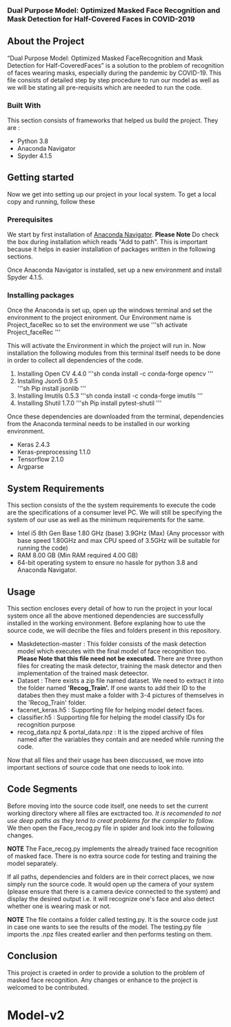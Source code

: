 ### Dual Purpose Model: Optimized Masked Face Recognition and Mask Detection for Half-Covered Faces in COVID-2019

## About the Project

“Dual Purpose Model: Optimized Masked FaceRecognition and Mask Detection for Half-CoveredFaces” is a solution to the problem of recognition of faces wearing masks, especially during the pandemic by COVID-19. This file consists of detailed step by step procedure to run our model as well as we will be stating all pre-requisits which are needed to run the code. 

### Built With 

This section consists of frameworks that helped us build the project. They are :
	
* Python 3.8 
* Anaconda Navigator
* Spyder 4.1.5

## Getting started
Now we get into setting up our project in your local system. To get a local copy and running, follow these 

### Prerequisites

We start by first installation of [Anaconda Navigator](https://www.anaconda.com/products/individual).
**Please Note** Do check the box during installation which reads "Add to path". 
This is important because it helps in easier installation of packages written in the following sections.

Once Anaconda Navigator is installed, set up a new environment and install Spyder 4.1.5. 

### Installing packages

Once the Anaconda is set up, open up the windows terminal and set the environment to the project enironment. 
Our Environment name is Project_faceRec so to set the environment we use 
'''sh
activate Project_faceRec
'''

This will activate the Environment in which the project will run in. Now installation the following modules from this terminal itself needs to be done in order to collect all dependencies of the code. 

1. Installing Open CV 4.4.0 
'''sh
conda install -c conda-forge opencv
'''
2. Installing Json5 0.9.5  
'''sh
Pip install jsonlib
'''
3. Installing Imutils 0.5.3 
'''sh
conda install -c conda-forge imutils
'''
4. Installing Shutil 1.7.0
'''sh
Pip install pytest-shutil
'''

Once these dependencies are downloaded from the terminal, dependencies from the Anaconda terminal needs to be installed in our working environment. 

* Keras 2.4.3
* Keras-preprocessing 1.1.0 
* Tensorflow 2.1.0
* Argparse

## System Requirements 

This section consists of the the system requirements to execute the code are the specifications of a consumer level PC. We will still be specifying the system of our use as well as the minimum requirements for the same.

* Intel i5 8th Gen Base 1.80 GHz (base) 3.9GHz (Max) {Any processor with base speed 1.80GHz and max CPU speed of 3.5GHz will be suitable for running the code)
* RAM 8.00 GB {Min RAM required 4.00 GB)
* 64-bit operating system to ensure no hassle for python 3.8 and Anaconda Navigator.

## Usage 

This section encloses every detail of how to run the project in your local system once all the above mentioned dependencies are successfully installed in the working environment. Before explaning how to use the source code, we will decribe the files and folders present in this repository.

* Maskdetection-master :  This folder consists of the mask detection model which executes with the final model of face recognition too. **Please Note that this file need not be executed.** There are three python files for creating the mask detector, training the mask detector and then implementation of the trained mask deteector.
* Dataset : There exists a zip file named dataset. We need to extract it into the folder named **'Recog_Train'.** If one wants to add their ID to the databes then they must make a folder with 3-4 pictures of themselves in the 'Recog_Train' folder. 
* facenet_keras.h5 : Supporting file for helping model detect faces. 
* classifier.h5 : Supporting file for helping the model classify IDs for recognition purpose
* recog_data.npz & portal_data.npz : It is the zipped archive of files named after the variables they contain and are needed while running the code.

Now that all files and their usage has been disccussed, we move into important sections of source code that one needs to look into. 



## Code Segments 

Before moving into the source code itself, one needs to set the current working directory where all files are exctracted too. *It is recomended to not use deep paths as they tend to creat problems for the compiler to follow.*  We then open the Face_recog.py file in spider and look into the following changes.


**NOTE** The Face_recog.py implements the already trained face recognition of masked face. There is no extra source code for testing and training the model separately. 

If all paths, dependencies and folders are in their correct places, we now simply run the source code. It would open up the camera of your system (please ensure that there is a camera device connected to the system) and display the desired output i.e. it will recognize one's face and also detect whether one is wearing mask or not. 


**NOTE** The file contains a folder called testing.py. It is the source code just in case one wants to see the results of the model. The testing.py file imports the .npz files created earlier and then performs testing on them.

## Conclusion 

This project is craeted in order to provide a solution to the problem of masked face recognition. Any changes or enhance to the project is welcomed to be contributed. 
# Model-v2
